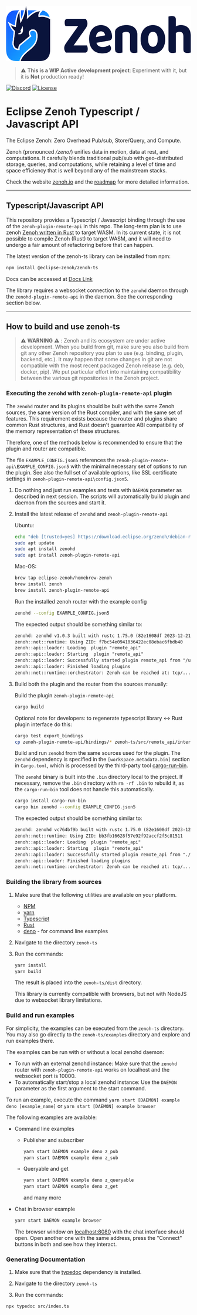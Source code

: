 <img src="https://raw.githubusercontent.com/eclipse-zenoh/zenoh/master/zenoh-dragon.png" height="150">

> :warning: **This is a WIP Active development project**: Experiment with it, but it is **Not** production ready!

[![Discord](https://img.shields.io/badge/chat-on%20discord-blue)](https://discord.gg/2GJ958VuHs)
[![License](https://img.shields.io/badge/License-Apache%202.0-blue.svg)](https://opensource.org/licenses/Apache-2.0)

# Eclipse Zenoh Typescript / Javascript API

The Eclipse Zenoh: Zero Overhead Pub/sub, Store/Query, and Compute.

Zenoh (pronounced _/zeno/_) unifies data in motion, data at rest, and computations. It carefully blends traditional pub/sub with
geo-distributed storage, queries, and computations, while retaining a level of time and space efficiency that is well beyond any
of the mainstream stacks.

Check the website [zenoh.io](http://zenoh.io) and the [roadmap](https://github.com/eclipse-zenoh/roadmap) for more detailed information.

---

## Typescript/Javascript API

This repository provides a Typescript / Javascript binding through the use of the `zenoh-plugin-remote-api` in this repo.
The long-term plan is to use zenoh [Zenoh written in Rust](https://github.com/eclipse-zenoh/zenoh) to target WASM.
In its current state, it is not possible to compile Zenoh (Rust) to target WASM, and it will need to undergo a fair
amount of refactoring before that can happen.

The latest version of the zenoh-ts library can be installed from npm:

```sh
npm install @eclipse-zenoh/zenoh-ts
```

Docs can be accessed at [Docs Link](https://eclipse-zenoh.github.io/zenoh-ts/)

The library requires a websocket connection to the `zenohd` daemon through the `zenohd-plugin-remote-api` in the daemon. See the corresponding section below.

---

## How to build and use zenoh-ts

> :warning: **WARNING** :warning: : Zenoh and its ecosystem are under active development. When you build from git, make sure you also
build from git any other Zenoh repository you plan to use (e.g. binding, plugin, backend, etc.). It may happen that some changes in git
are not compatible with the most recent packaged Zenoh release (e.g. deb, docker, pip). We put particular effort into maintaining
compatibility between the various git repositories in the Zenoh project.

### Executing the `zenohd` with `zenoh-plugin-remote-api` plugin

The `zenohd` router and its plugins should be built with the same Zenoh sources, the same version of the Rust compiler, and with the
same set of features. This requirement exists because the router and plugins share common Rust structures, and Rust doesn't guarantee
ABI compatibility of the memory representation of these structures.

Therefore, one of the methods below is recommended to ensure that the plugin and router are compatible.

The file `EXAMPLE_CONFIG.json5` references the `zenoh-plugin-remote-api\EXAMPLE_CONFIG.json5` with the minimal necessary set of options to run the plugin. See also the full set of available options, like SSL certificate settings in `zenoh-plugin-remote-api\config.json5`.

1. Do nothing and just run examples and tests with `DAEMON` parameter as described in next session. The scripts will automatically build plugin
and daemon from the sources and start it.

2. Install the latest release of `zenohd` and `zenoh-plugin-remote-api`

   Ubuntu:

   ```sh
   echo "deb [trusted=yes] https://download.eclipse.org/zenoh/debian-repo/ /" | sudo tee -a /etc/apt/sources.list.d/zenoh.list > /dev/null
   sudo apt update
   sudo apt install zenohd
   sudo apt install zenoh-plugin-remote-api
   ```

   Mac-OS:

   ```sh
   brew tap eclipse-zenoh/homebrew-zenoh
   brew install zenoh
   brew install zenoh-plugin-remote-api
   ```

   Run the installed zenoh router with the example config

   ```sh
   zenohd --config EXAMPLE_CONFIG.json5
   ```
  
   The expected output should be something similar to:

    ```txt
   zenohd: zenohd v1.0.3 built with rustc 1.75.0 (82e1608df 2023-12-21)
   zenoh::net::runtime: Using ZID: f7bc54e0941036422ec08ebac6fbdb40
   zenoh::api::loader: Loading  plugin "remote_api"
   zenoh::api::loader: Starting  plugin "remote_api"
   zenoh::api::loader: Successfully started plugin remote_api from "/usr/lib/libzenoh_plugin_remote_api.so"
   zenoh::api::loader: Finished loading plugins
   zenoh::net::runtime::orchestrator: Zenoh can be reached at: tcp/....
   ```

3. Build both the plugin and the router from the sources manually:

   Build the plugin `zenoh-plugin-remote-api`

   ```sh
   cargo build 
   ```

   Optional note for developers: to regenerate typescript library <-> Rust plugin interface do this:

   ```sh
   cargo test export_bindings   
   cp zenoh-plugin-remote-api/bindings/* zenoh-ts/src/remote_api/interface 
   ```

   Build and run `zenohd` from the same sources used for the plugin. The `zenohd` dependency is specified in the `[workspace.metadata.bin]` section in `Cargo.toml`, which is processed by the third-party tool [cargo-run-bin](https://crates.io/crates/cargo-run-bin).

   The `zenohd` binary is built into the `.bin` directory local to the project. If necessary, remove the `.bin` directory with `rm -rf .bin` to rebuild it, as the `cargo-run-bin` tool does not handle this automatically.

   ```sh
   cargo install cargo-run-bin
   cargo bin zenohd --config EXAMPLE_CONFIG.json5
   ```  

   The expected output should be something similar to:

   ```txt
   zenohd: zenohd vc764bf9b built with rustc 1.75.0 (82e1608df 2023-12-21)
   zenoh::net::runtime: Using ZID: bb3fb16628f57e92f92accf2f5c81511
   zenoh::api::loader: Loading  plugin "remote_api"
   zenoh::api::loader: Starting  plugin "remote_api"
   zenoh::api::loader: Successfully started plugin remote_api from "./target/debug\\zenoh_plugin_remote_api.dll"
   zenoh::api::loader: Finished loading plugins
   zenoh::net::runtime::orchestrator: Zenoh can be reached at: tcp/...
   ```

### Building the library from sources

1. Make sure that the following utilities are available on your platform.

   - [NPM](https://www.npmjs.com/package/npm)
   - [yarn](https://classic.yarnpkg.com/lang/en/docs/install/#debian-stable)
   - [Typescript](https://www.typescriptlang.org/download/)
   - [Rust](https://www.rust-lang.org)
   - [deno](https://deno.com/) - for command line examples

2. Navigate to the directory `zenoh-ts`

3. Run the commands:

   ```sh
   yarn install 
   yarn build
   ```

   The result is placed into the `zenoh-ts/dist` directory.

   This library is currently compatible with browsers, but not with NodeJS due to websocket library limitations.

### Build and run examples

For simplicity, the examples can be executed from the `zenoh-ts` directory. You may also go directly to the `zenoh-ts/examples`
directory and explore and run examples there.

The examples can be run with or without a local zenohd daemon:

- To run with an external zenohd instance: Make sure that the `zenohd` router with `zenoh-plugin-remote-api` works on localhost and the websocket port is 10000.
- To automatically start/stop a local zenohd instance: Use the `DAEMON` parameter as the first argument to the start command.

To run an example, execute the command `yarn start [DAEMON] example deno [example_name]` or `yarn start [DAEMON] example browser`

The following examples are available:

- Command line examples
  - Publisher and subscriber

      ```sh
      yarn start DAEMON example deno z_pub
      yarn start DAEMON example deno z_sub
      ```

  - Queryable and get

      ```sh
      yarn start DAEMON example deno z_queryable
      yarn start DAEMON example deno z_get
      ```

      and many more

- Chat in browser example

  ```sh
  yarn start DAEMON example browser
  ```

  The browser window on [localhost:8080](http://127.0.0.1:8080/index.html) with the chat interface should open. Open another one with the same address, press the "Connect" buttons in both and see how they interact.

### Generating Documentation

1. Make sure that the [typedoc](https://typedoc.org/) dependency is installed.

2. Navigate to the directory `zenoh-ts`

3. Run the commands:

```bash
npx typedoc src/index.ts
```
